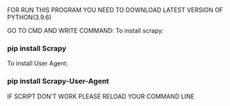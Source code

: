 FOR RUN THIS PROGRAM YOU NEED TO DOWNLOAD LATEST VERSION OF PYTHON(3.9.6)

GO TO CMD AND WRITE COMMAND:
To install scrapy:
###   pip install Scrapy ###
To install User Agent:
###   pip install Scrapy-User-Agent ###

IF SCRIPT DON'T WORK PLEASE RELOAD YOUR COMMAND LINE
